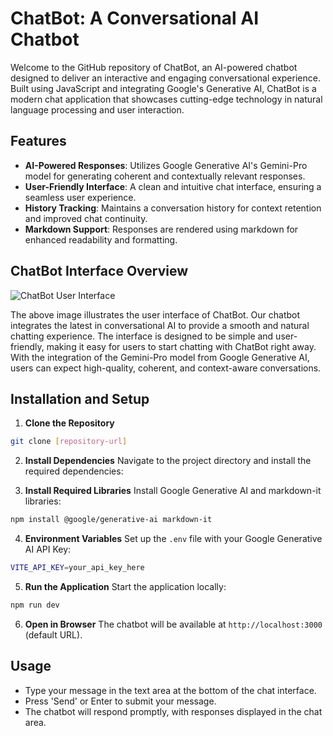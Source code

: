 # ChatBot: A Conversational AI Chatbot

Welcome to the GitHub repository of ChatBot, an AI-powered chatbot designed to deliver an interactive and engaging conversational experience. Built using JavaScript and integrating Google's Generative AI, ChatBot is a modern chat application that showcases cutting-edge technology in natural language processing and user interaction.

## Features

- **AI-Powered Responses**: Utilizes Google Generative AI's Gemini-Pro model for generating coherent and contextually relevant responses.
- **User-Friendly Interface**: A clean and intuitive chat interface, ensuring a seamless user experience.
- **History Tracking**: Maintains a conversation history for context retention and improved chat continuity.
- **Markdown Support**: Responses are rendered using markdown for enhanced readability and formatting.

## ChatBot Interface Overview

![ChatBot User Interface](public/Chatbot.png)

The above image illustrates the user interface of ChatBot. Our chatbot integrates the latest in conversational AI to provide a smooth and natural chatting experience. The interface is designed to be simple and user-friendly, making it easy for users to start chatting with ChatBot right away. With the integration of the Gemini-Pro model from Google Generative AI, users can expect high-quality, coherent, and context-aware conversations.


## Installation and Setup

1. **Clone the Repository**
```bash
git clone [repository-url]
```

2. **Install Dependencies**
Navigate to the project directory and install the required dependencies:

3. **Install Required Libraries**
Install Google Generative AI and markdown-it libraries:
```bash
npm install @google/generative-ai markdown-it
```

4. **Environment Variables**
Set up the `.env` file with your Google Generative AI API Key:
```bash
VITE_API_KEY=your_api_key_here
```

5. **Run the Application**
Start the application locally:
```bash
npm run dev
```

6. **Open in Browser**
The chatbot will be available at `http://localhost:3000` (default URL).

## Usage

- Type your message in the text area at the bottom of the chat interface.
- Press 'Send' or Enter to submit your message.
- The chatbot will respond promptly, with responses displayed in the chat area.
